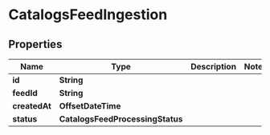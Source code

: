 

# CatalogsFeedIngestion


## Properties

Name | Type | Description | Notes
------------ | ------------- | ------------- | -------------
**id** | **String** |  | 
**feedId** | **String** |  | 
**createdAt** | **OffsetDateTime** |  | 
**status** | **CatalogsFeedProcessingStatus** |  | 



